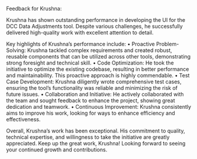 Feedback for Krushna:

Krushna has shown outstanding performance in developing the UI for the DCC Data Adjustments tool. Despite various challenges, he successfully delivered high-quality work with excellent attention to detail.

Key highlights of Krushna’s performance include:
	•	Proactive Problem-Solving: Krushna tackled complex requirements and created robust, reusable components that can be utilized across other tools, demonstrating strong foresight and technical skill.
	•	Code Optimization: He took the initiative to optimize the existing codebase, resulting in better performance and maintainability. This proactive approach is highly commendable.
	•	Test Case Development: Krushna diligently wrote comprehensive test cases, ensuring the tool’s functionality was reliable and minimizing the risk of future issues.
	•	Collaboration and Initiative: He actively collaborated with the team and sought feedback to enhance the project, showing great dedication and teamwork.
	•	Continuous Improvement: Krushna consistently aims to improve his work, looking for ways to enhance efficiency and effectiveness.

Overall, Krushna’s work has been exceptional. His commitment to quality, technical expertise, and willingness to take the initiative are greatly appreciated. Keep up the great work, Krushna! Looking forward to seeing your continued growth and contributions.